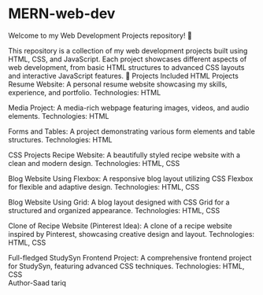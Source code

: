 # MERN-web-dev
Welcome to my Web Development Projects repository! 🚀

This repository is a collection of my web development projects built using HTML, CSS, and JavaScript. Each project showcases different aspects of web development, from basic HTML structures to advanced CSS layouts and interactive JavaScript features.
📁 Projects Included
HTML Projects
Resume Website:
A personal resume website showcasing my skills, experience, and portfolio.
Technologies: HTML

Media Project:
A media-rich webpage featuring images, videos, and audio elements.
Technologies: HTML

Forms and Tables:
A project demonstrating various form elements and table structures.
Technologies: HTML

CSS Projects
Recipe Website:
A beautifully styled recipe website with a clean and modern design.
Technologies: HTML, CSS

Blog Website Using Flexbox:
A responsive blog layout utilizing CSS Flexbox for flexible and adaptive design.
Technologies: HTML, CSS

Blog Website Using Grid:
A blog layout designed with CSS Grid for a structured and organized appearance.
Technologies: HTML, CSS

Clone of Recipe Website (Pinterest Idea):
A clone of a recipe website inspired by Pinterest, showcasing creative design and layout.
Technologies: HTML, CSS

Full-fledged StudySyn Frontend Project:
A comprehensive frontend project for StudySyn, featuring advanced CSS techniques.
Technologies: HTML, CSS
<br>
Author-Saad tariq
